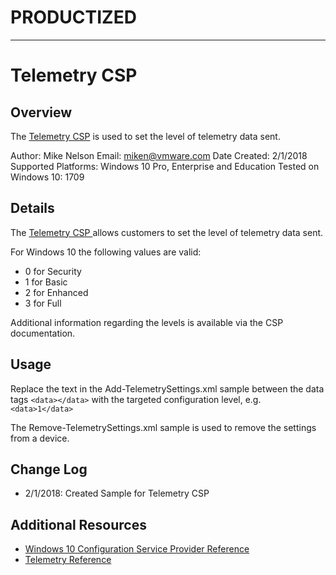 # PRODUCTIZED #

----------

# Telemetry CSP

## Overview
<!-- Summary Start -->
The [Telemetry CSP](https://docs.microsoft.com/en-us/windows/client-management/mdm/policy-csp-system#system-allowtelemetry) is used to set the level of telemetry data sent. 

Author: Mike Nelson
Email: miken@vmware.com
Date Created: 2/1/2018
Supported Platforms: Windows 10 Pro, Enterprise and Education
Tested on Windows 10: 1709
<!-- Summary End -->

## Details
The [Telemetry CSP ](https://docs.microsoft.com/en-us/windows/client-management/mdm/policy-csp-system#system-allowtelemetry) allows customers to set the level of telemetry data sent.

For Windows 10 the following values are valid:

* 0 for Security
* 1 for Basic
* 2 for Enhanced
* 3 for Full

Additional information regarding the levels is available via the CSP documentation.

## Usage
Replace the text in the Add-TelemetrySettings.xml sample between the data tags ```<data></data>``` with the targeted configuration level, e.g. ```<data>1</data>```

The Remove-TelemetrySettings.xml sample is used to remove the settings from a device.

## Change Log
- 2/1/2018: Created Sample for Telemetry CSP

## Additional Resources
* [Windows 10 Configuration Service Provider Reference](http://aka.ms/CSPList)
* [Telemetry Reference](https://docs.microsoft.com/en-us/windows/client-management/mdm/policy-csp-system#system-allowtelemetry)
